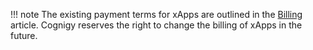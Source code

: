 !!! note
    The existing payment terms for xApps are outlined in the [Billing](https://docs.cognigy.com/ai/administer/billing/) article. Cognigy reserves the right to change the billing of xApps in the future.